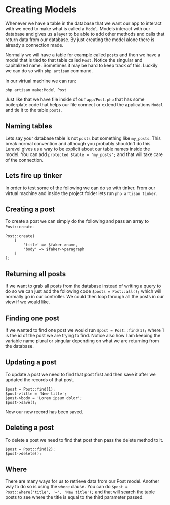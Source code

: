 # Creating Models

Whenever we have a table in the database that we want our app to interact with we need to make what is called a `Model`. Models interact with our database and gives us a layer to be able to add other methods and calls that return data from our database. By just creating the model alone there is already a connection made.

Normally we will have a table for example called `posts` and then we have a model that is tied to that table called `Post`. Notice the singular and capitalized name. Sometimes it may be hard to keep track of this. Luckily we can do so with `php artisan` command.

In our virtual machine we can run:

```
php artisan make:Model Post
```
Just like that we have file inside of our `app/Post.php` that has some boilerplate code that helps our file connect or extend the applications `Model` and tie it to the table `posts`.

## Naming tables

Lets say your database table is not `posts` but something like `my_posts`. This break normal convention and although you probably shouldn't do this Laravel gives us a way to be explicit about our table names inside the model. You can add `protected $table = 'my_posts';` and that will take care of the connection.

## Lets fire up tinker

In order to test some of the following we can do so with tinker. From our virtual machine and inside the project folder lets run `php artisan tinker`.

## Creating a post

To create a post we can simply do the following and pass an array to `Post::create`:

```
Post::create(
	[
		'title' => $faker->name,
		'body' => $faker->paragraph
	]
);
```

## Returning all posts

If we want to grab all posts from the database instead of writing a query to do so we can just add the following code `$posts = Post::all();` which will normally go in our controller. We could then loop through all the posts in our view if we would like.

## Finding one post

If we wanted to find one post we would run `$post = Post::find(1);` where 1 is the id of the post we are trying to find. Notice also how I am keeping the variable name plural or singular depending on what we are returning from the database.

## Updating a post

To update a post we need to find that post first and then save it after we updated the records of that post.

```
$post = Post::find(1);
$post->title = 'New title';
$post->body = 'Lorem ipsum dolor';
$post->save();
```
Now our new record has been saved.

## Deleting a post

To delete a post we need to find that post then pass the delete method to it.

```
$post = Post::find(2);
$post->delete();
```

## Where

There are many ways for us to retrieve data from our Post model. Another way to do so is using the `where` clause. You can do `$post = Post::where('title', '=', 'New title');` and that will search the table posts to see where the title is equal to the third parameter passed.


